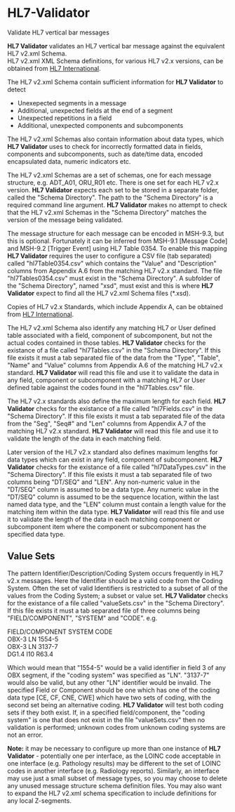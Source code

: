 # HL7-Validator
Validate HL7 vertical bar messages

**HL7 Validator** validates an HL7 vertical bar message against the equivalent HL7 v2.xml Schema.  
HL7 v2.xml XML Schema definitions, for various HL7 v2.x versions, can be obtained from [HL7 International](https://www.hl7.org/).

The HL7 v2.xml Schema contain sufficient information for **HL7 Validator** to detect

* Unexepected segments in a message
* Additional, unexpected fields at the end of a segment
* Unexpected repetitions in a field
* Additional, unexpected components and subcomponents

The HL7 v2.xml Schemas also contain information about data types, which **HL7 Validator** uses to check for incorrectly formatted data in fields,
components and subcomponents, such as date/time data, encoded encapsulated data, numeric indicators etc.

The HL7 v2.xml Schemas are a set of schemas, one for each message structure, e.g. ADT_A01, ORU_R01 etc.
There is one set for each HL7 v2.x version. **HL7 Validator** expects each set to be stored in a separate folder, called the "Schema Directory".
The path to the "Schema Directory" is a required command line argument.
**HL7 Validator** makes no attempt to check that the HL7 v2.xml Schemas in the "Schema Directory" matches the version of the message being validated.

The message structure for each message can be encoded in MSH-9.3, but this is optional.
Fortunately it can be inferred from MSH-9.1 [Message Code] and MSH-9.2 [Trigger Event] using HL7 Table 0354.
To enable this mapping **HL7 Validator** requires the user to configure a CSV file (tab separated) called "hl7Table0354.csv"
which contains the "Value" and "Description" columns from Appendix A.6 from the matching HL7 v2.x standard.
The file "hl7Tables0354.csv" must exist in the "Schema Directory".
A subfolder of the "Schema Directory", named "xsd", must exist and this is where **HL7 Validator** expect to find all the HL7 v2.xml Schema files (*.xsd).

 Copies of HL7 v2.x Standards, which include Appendix A, can be obtained from [HL7 International](https://www.hl7.org/).

The HL7 v2.xml Schema also identify any matching HL7 or User defined table associated with a field, component of subcomponent,
but not the actual codes contained in those tables.
**HL7 Validator** checks for the existance of a file called "hl7Tables.csv" in the "Schema Directory".
If this file exists it must a tab separated file of the data from the "Type", "Table", "Name" and "Value" columns from Appendix A.6 of the matching HL7 v2.x standard.
**HL7 Validator** will read this file and use it to validate the data in any field, component or subcomponent with a matching HL7 or User defined table
against the codes found in the "hl7Tables.csv" file.

The HL7 v2.x standards also define the maximum length for each field.
**HL7 Validator** checks for the existance of a file called "hl7Fields.csv" in the "Schema Directory".
If this file exists it must a tab separated file of the data from the "Seg", "Seq#" and "Len" columns from Appendix A.7 of the matching HL7 v2.x standard.
**HL7 Validator** will read this file and use it to validate the length of the data in each matching field.

Later version of the HL7 v2.x standard also defines maximum lengths for data types which can exist in any field, component of subcomponent.
**HL7 Validator** checks for the existance of a file called "hl7DataTypes.csv" in the "Schema Directory".
If this file exists it must a tab separated file of two columns being "DT/SEQ" and "LEN".
Any non-numeric value in the "DT/SEQ" column is assumed to be a data type. Any numeric value in the "DT/SEQ" column is assumed to be the sequence location,
within the last named data type, and the "LEN" column must contain a length value for the matching item within the data type.
**HL7 Validator** will read this file and use it to validate the length of the data in each matching component or subcomponent item
where the component or subcomponent has the specified data type.

## Value Sets
The pattern Identifier/Description/Coding System occurs frequently in HL7 v2.x messages.
Here the Identifier should be a valid code from the Coding System.
Often the set of valid Identifiers is restricted to a subset of all of the values from the Coding System; a subset or value set.
**HL7 Validator** checks for the existance of a file called "valueSets.csv" in the "Schema Directory".
If this file exists it must a tab separated file of three columns being "FIELD/COMPONENT", "SYSTEM" and "CODE". e.g.

FIELD/COMPONENT SYSTEM  CODE  
OBX-3   LN  1554-5  
OBX-3   LN  3137-7  
DG1.4   I10 R63.4  

Which would mean that "1554-5" would be a valid identifier in field 3 of any OBX segment, if the "coding system" was specified as "LN".
"3137-7" would also be valid, but any other "LN" identifier would be invalid.
The specified Field or Component should be one which has one of the coding data type [CE, CF, CNE, CWE] which have two sets of coding,
with the second set being an alternative coding. **HL7 Validator** will test both coding sets if they both exist.
If, in a specified field/component, the "coding system" is one that does not exist in the file "valueSets.csv" then no validation is performed;
unknown codes from unknown coding systems are not an error.

**Note:** it may be necessary to configure up more than one instance of **HL7 Validator** - potentially one per interface,
as the LOINC code acceptable in one interface (e.g. Pathology results) may be different to the set of LOINC codes in another interface (e.g. Radiology reports).
Similarly, an interface may use just a small subset of message types, so you may choose to delete any unused message structure schema definition files.
You may also want to expand the HL7 v2.xml schema specification to include definitions for any local Z-segments.
